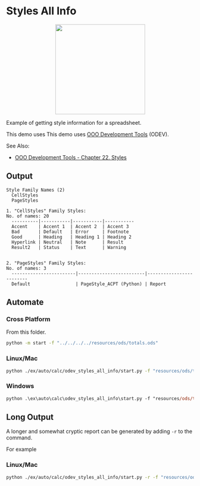 # Styles All Info

<p align="center">
<img src="https://user-images.githubusercontent.com/4193389/203200442-a0834697-b4aa-451e-b0b9-b952e153ecc7.png" width="241" height="241">
</p>

Example of getting style information for a spreadsheet.

This demo uses This demo uses [OOO Development Tools] (ODEV).

See Also:

- [OOO Development Tools - Chapter 22. Styles](https://python-ooo-dev-tools.readthedocs.io/en/latest/odev/part4/chapter22.html)

## Output

```text
Style Family Names (2)
  CellStyles
  PageStyles

1. "CellStyles" Family Styles:
No. of names: 20
  ----------|-----------|-----------|-----------
  Accent    | Accent 1  | Accent 2  | Accent 3
  Bad       | Default   | Error     | Footnote
  Good      | Heading   | Heading 1 | Heading 2
  Hyperlink | Neutral   | Note      | Result
  Result2   | Status    | Text      | Warning


2. "PageStyles" Family Styles:
No. of names: 3
  ------------------------|-------------------------|-------------------------
  Default                 | PageStyle_ACPT (Python) | Report
```

## Automate

### Cross Platform

From this folder.

```sh
python -m start -f "../../../../resources/ods/totals.ods"
```

### Linux/Mac

```sh
python ./ex/auto/calc/odev_styles_all_info/start.py -f "resources/ods/totals.ods"
```


### Windows

```ps
python .\ex\auto\calc\odev_styles_all_info\start.py -f "resources/ods/totals.ods"
```

## Long Output

A longer and somewhat cryptic report can be generated by adding `-r` to the command.

For example

### Linux/Mac

```sh
python ./ex/auto/calc/odev_styles_all_info/start.py -r -f "resources/ods/totals.ods"
```


[OOO Development Tools]: https://python-ooo-dev-tools.readthedocs.io/en/latest/

